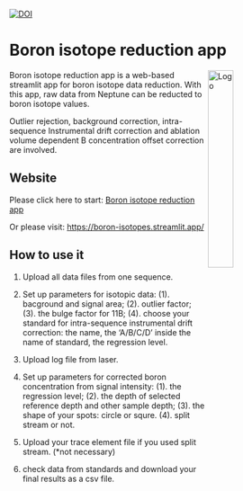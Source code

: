 [![DOI](https://zenodo.org/badge/722942640.svg)](https://zenodo.org/doi/10.5281/zenodo.11150471)

# Boron isotope reduction app


<img src="https://user-images.githubusercontent.com/107989499/220860374-dcae816d-a4ad-4fb2-8aeb-84a911ee4170.png" alt="Logo" width="30%" align="right">


Boron isotope reduction app is a web-based streamlit app for boron isotope data reduction. With this app, raw data from Neptune can be reducted to boron isotope values. 

Outlier rejection, background correction, intra-sequence Instrumental drift correction and ablation volume dependent B concentration offset correction are involved.

## Website
Please click here to start:
[Boron isotope reduction app](https://boron-isotopes.streamlit.app/) 

Or please visit: https://boron-isotopes.streamlit.app/


## How to use it
1. Upload all data files from one sequence.

2. Set up parameters for isotopic data: (1). bacground and signal area; (2). outlier factor; (3). the bulge factor for 11B; (4). choose your standard for intra-sequence instrumental drift correction: the name, the ‘A/B/C/D’ inside the name of standard, the regression level.

3. Upload log file from laser.

4. Set up parameters for corrected boron concentration from signal intensity: (1). the regression level; (2).  the depth of selected reference depth and other sample depth; (3). the shape of your spots: circle or squre. (4). split stream or not.

5. Upload your trace element file if you used split stream. (*not necessary)

6. check data from standards and download your final results as a csv file.

<!-- ## Introduction

This program is capable of:

1. Read multiple .exp data files
2. Read additional .csv files
3. Outlier rejection
4. Background correction
5. Intra-sequence Instrumental drift correction
6. Ablation volume dependent B concentration offset correction
7. Combination of calculation results, laser parameters and trace elements results
8. Ready to use final data table -->
